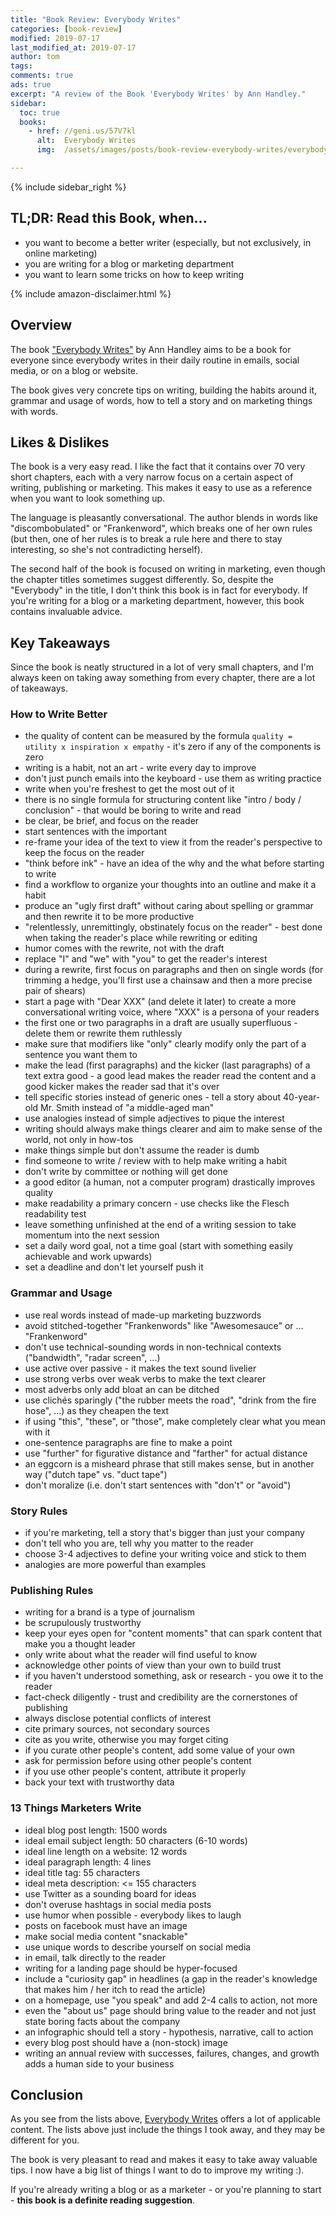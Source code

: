 ```yaml
---
title: "Book Review: Everybody Writes"
categories: [book-review]
modified: 2019-07-17
last_modified_at: 2019-07-17
author: tom
tags: 
comments: true
ads: true
excerpt: "A review of the Book 'Everybody Writes' by Ann Handley."
sidebar:
  toc: true
  books:
    - href: //geni.us/57V7kl
      alt:  Everybody Writes
      img:  /assets/images/posts/book-review-everybody-writes/everybody-writes.jpg

---
```


{% include sidebar_right %}

## TL;DR: Read this Book, when...

- you want to become a better writer (especially, but not exclusively, in online marketing)
- you are writing for a blog or marketing department
- you want to learn some tricks on how to keep writing

{% include amazon-disclaimer.html %}

## Overview

The book ["Everybody Writes"](//geni.us/57V7kl) by Ann Handley aims to be a book for everyone since everybody writes in their daily routine in emails, social media, or on a blog or website. 

The book gives very concrete tips on writing, building the habits around it, grammar and usage of words, how to tell a story and on marketing things with words. 

## Likes & Dislikes

The book is a very easy read. I like the fact that it contains over 70 very short chapters, each with a very narrow focus on a certain aspect of writing, publishing or marketing.  This makes it easy to use as a reference when you want to look something up.

The language is pleasantly conversational. The author blends in words like "discombobulated" or "Frankenword", which breaks one of her own rules (but then, one of her rules is to break a rule here and there to stay interesting, so she's not contradicting herself). 

The second half of the book is focused on writing in marketing, even though the chapter titles sometimes suggest differently. So, despite the "Everybody" in the title, I don't think this book is in fact for everybody. If you're writing for a blog or a marketing department, however, this book contains invaluable advice.

## Key Takeaways

Since the book is neatly structured in a lot of very small chapters, and I'm always keen on taking away something from every chapter, there are a lot of takeaways.

### How to Write Better

- the quality of content can be measured by the formula `quality = utility x inspiration x empathy` - it's zero if any of the components is zero
- writing is a habit, not an art - write every day to improve 
- don't just punch emails into the keyboard - use them as writing practice
- write when you're freshest to get the most out of it
- there is no single formula for structuring content like "intro / body / conclusion" - that would be boring to write and read
- be clear, be brief, and focus on the reader
- start sentences with the important
- re-frame your idea of the text to view it from the reader's perspective to keep the focus on the reader
- "think before ink" - have an idea of the why and the what before starting to write
- find a workflow to organize your thoughts into an outline and make it a habit
- produce an "ugly first draft" without caring about spelling or grammar and then rewrite it to be more productive
- "relentlessly, unremittingly, obstinately focus on the reader" - best done when taking the reader's place while rewriting or editing
- humor comes with the rewrite, not with the draft
- replace "I" and "we" with "you" to get the reader's interest
- during a rewrite, first focus on paragraphs and then on single words (for trimming a hedge, you'll first use a chainsaw and then a more precise pair of shears)
- start a page with "Dear XXX" (and delete it later) to create a more conversational writing voice, where "XXX" is a persona of your readers
- the first one or two paragraphs in a draft are usually superfluous - delete them or rewrite them ruthlessly
- make sure that modifiers like "only" clearly modify only the part of a sentence you want them to
- make the lead (first paragraphs) and the kicker (last paragraphs) of a text extra good - a good lead makes the reader read the content and a good kicker makes the reader sad that it's over
- tell specific stories instead of generic ones - tell a story about 40-year-old Mr. Smith instead of "a middle-aged man"
- use analogies instead of simple adjectives to pique the interest
- writing should always make things clearer and aim to make sense of the world, not only in how-tos
- make things simple but don't assume the reader is dumb
- find someone to write / review with to help make writing a habit
- don't write by committee or nothing will get done
- a good editor (a human, not a computer program) drastically improves quality
- make readability a primary concern - use checks like the Flesch readability test
- leave something unfinished at the end of a writing session to take momentum into the next session
- set a daily word goal, not a time goal (start with something easily achievable and work upwards)
- set a deadline and don't let yourself push it

### Grammar and Usage

- use real words instead of made-up marketing buzzwords
- avoid stitched-together "Frankenwords" like "Awesomesauce" or ... "Frankenword"
- don't use technical-sounding words in non-technical contexts ("bandwidth", "radar screen", ...)
- use active over passive - it makes the text sound livelier
- use strong verbs over weak verbs to make the text clearer
- most adverbs only add bloat an can be ditched
- use clichés sparingly ("the rubber meets the road", "drink from the fire hose", ...) as they cheapen the text
- if using "this", "these", or "those", make completely clear what you mean with it
- one-sentence paragraphs are fine to make a point
- use "further" for figurative distance and "farther" for actual distance
- an eggcorn is a misheard phrase that still makes sense, but in another way ("dutch tape" vs. "duct tape")
- don't moralize (i.e. don't start sentences with "don't" or "avoid")

### Story Rules

- if you're marketing, tell a story that's bigger than just your company
- don't tell who you are, tell why you matter to the reader
- choose 3-4 adjectives to define your writing voice and stick to them
- analogies are more powerful than examples

### Publishing Rules

- writing for a brand is a type of journalism
- be scrupulously trustworthy
- keep your eyes open for "content moments" that can spark content that make you a thought leader
- only write about what the reader will find useful to know
- acknowledge other points of view than your own to build trust
- if you haven't understood something, ask or research - you owe it to the reader
- fact-check diligently - trust and credibility are the cornerstones of publishing
- always disclose potential conflicts of interest
- cite primary sources, not secondary sources
- cite as you write, otherwise you may forget citing
- if you curate other people's content, add some value of your own
- ask for permission before using other people's content
- if you use other people's content, attribute it properly
- back your text with trustworthy data

### 13 Things Marketers Write

- ideal blog post length: 1500 words
- ideal email subject length: 50 characters (6-10 words)
- ideal line length on a website: 12 words
- ideal paragraph length: 4 lines
- ideal title tag: 55 characters
- ideal meta description: <= 155 characters
- use Twitter as a sounding board for ideas
- don't overuse hashtags in social media posts
- use humor when possible - everybody likes to laugh
- posts on facebook must have an image
- make social media content "snackable"
- use unique words to describe yourself on social media
- in email, talk directly to the reader
- writing for a landing page should be hyper-focused
- include a "curiosity gap" in headlines (a gap in the reader's knowledge that makes him / her itch to read the article)
- on a homepage, use "you speak" and add 2-4 calls to action, not more
- even the "about us" page should bring value to the reader and not just state boring facts about the company
- an infographic should tell a story - hypothesis, narrative, call to action
- every blog post should have a (non-stock) image
- writing an annual review with successes, failures, changes, and growth adds a human side to your business  

## Conclusion

As you see from the lists above, [Everybody Writes](//geni.us/57V7kl) offers a lot of applicable content. The lists above just include the things I took away, and they may be different for you.

The book is very pleasant to read and makes it easy to take away valuable tips. I now have a big list of things I want to do to improve my writing :).

If you're already writing a blog or as a marketer - or you're planning to start - **this book is a definite reading suggestion**.
